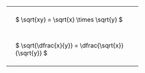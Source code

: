 #  
<br>
<style type="text/css">
#T_6169d th.col_heading {
  text-align: left;
  font-size: 1em;
}
#T_6169d td {
  text-align: left;
  font-size: 1em;
  padding: 1.5em;
}
#T_6169d_row0_col0, #T_6169d_row1_col0 {
  width: 300px;
  white-space: pre-wrap;
}
</style>
<table id="T_6169d">
  <thead>
  </thead>
  <tbody>
    <tr>
      <td id="T_6169d_row0_col0" class="data row0 col0" >$ \sqrt{xy} = \sqrt{x} \times \sqrt{y} $</td>
    </tr>
    <tr>
      <td id="T_6169d_row1_col0" class="data row1 col0" >$ \sqrt{\dfrac{x}{y}} = \dfrac{\sqrt{x}}{\sqrt{y}} $</td>
    </tr>
  </tbody>
</table>
